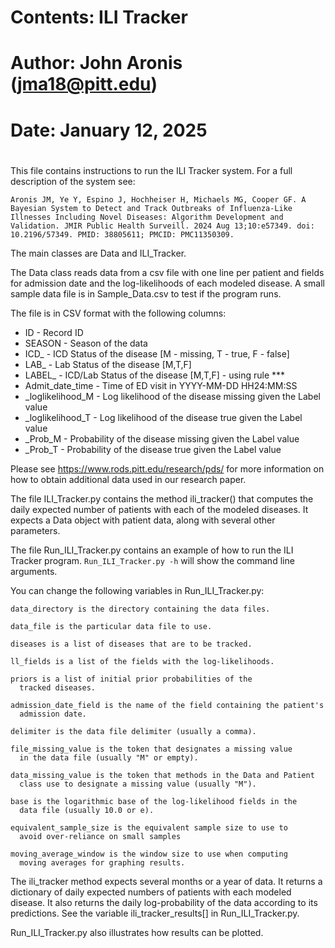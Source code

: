 #
# Contents: ILI Tracker
# Author:   John Aronis (jma18@pitt.edu)
# Date:     January 12, 2025
#

This file contains instructions to run the ILI Tracker system.  For a
full description of the system see:

    Aronis JM, Ye Y, Espino J, Hochheiser H, Michaels MG, Cooper GF. A
    Bayesian System to Detect and Track Outbreaks of Influenza-Like
    Illnesses Including Novel Diseases: Algorithm Development and
    Validation. JMIR Public Health Surveill. 2024 Aug 13;10:e57349. doi:
    10.2196/57349. PMID: 38805611; PMCID: PMC11350309.

The main classes are Data and ILI_Tracker.

The Data class reads data from a csv file with one line per patient
and fields for admission date and the log-likelihoods of each modeled
disease. A small sample data file is in Sample_Data.csv to test if the 
program runs.

The file is in CSV format with the following columns:
* ID - Record ID
* SEASON - Season of the data
* ICD_<DISEASE> - ICD Status of the disease [M - missing, T - true, F - false]
* LAB_<DISEASE> - Lab Status of the disease [M,T,F]
* LABEL_<DISEASE> - ICD/Lab Status of the disease [M,T,F] - using rule ***
* Admit_date_time - Time of ED visit in YYYY-MM-DD HH24:MM:SS
* <DISEASE>_loglikelihood_M - Log likelihood of the disease missing given the Label value
* <DISEASE>_loglikelihood_T - Log likelihood of the disease true  given the Label value
* <DISEASE>_Prob_M - Probability of the disease missing given the Label value
* <DISEASE>_Prob_T - Probability of the disease true given the Label value

Please see https://www.rods.pitt.edu/research/pds/ for more information on how to 
obtain additional data used in our research paper.

The file ILI_Tracker.py contains the method ili_tracker() that
computes the daily expected number of patients with each of the
modeled diseases.  It expects a Data object with patient data, along
with several other parameters.

The file Run_ILI_Tracker.py contains an example of how to run the ILI
Tracker program.  ```Run_ILI_Tracker.py -h``` will show the command line arguments.

You can change the following variables in Run_ILI_Tracker.py:

    data_directory is the directory containing the data files.
    
    data_file is the particular data file to use.
    
    diseases is a list of diseases that are to be tracked.
    
    ll_fields is a list of the fields with the log-likelihoods.
    
    priors is a list of initial prior probabilities of the
      tracked diseases.
    
    admission_date_field is the name of the field containing the patient's
      admission date.
    
    delimiter is the data file delimiter (usually a comma).
    
    file_missing_value is the token that designates a missing value
      in the data file (usually "M" or empty).
    
    data_missing_value is the token that methods in the Data and Patient
      class use to designate a missing value (usually "M").
    
    base is the logarithmic base of the log-likelihood fields in the
      data file (usually 10.0 or e).
    
    equivalent_sample_size is the equivalent sample size to use to
      avoid over-reliance on small samples
    
    moving_average_window is the window size to use when computing
      moving averages for graphing results.

The ili_tracker method expects several months or a year of data.  It
returns a dictionary of daily expected numbers of patients with each
modeled disease.  It also returns the daily log-probability of the
data according to its predictions.  See the variable
ili_tracker_results[] in Run_ILI_Tracker.py.

Run_ILI_Tracker.py also illustrates how results can be plotted.

